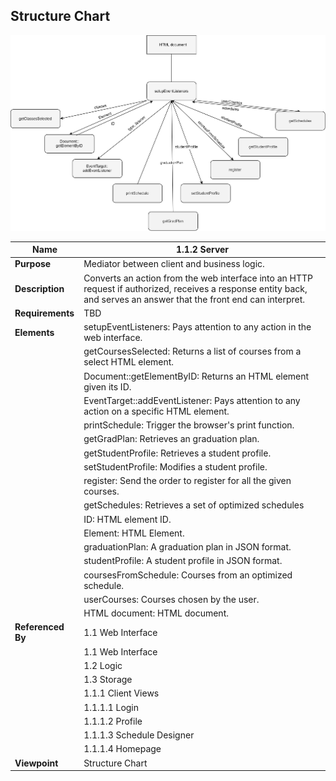 ## Structure Chart

![](TeamThreeFiles/1.1.2%20Server%20SC.svg)

| Name| 1.1.2 Server                   |
| --------------------------------------- | ------------------------------------- |
| __Purpose__      | Mediator between client and business logic.       |
| __Description__  | Converts an action from the web interface into an HTTP request if authorized, receives a response entity back, and serves an answer that the front end can interpret. |
| __Requirements__ | TBD                                               |
| __Elements__     | setupEventListeners: Pays attention to any action in the web interface.|
||getCoursesSelected: Returns a list of courses from a select HTML element.
||Document::getElementByID: Returns an HTML element given its ID.|
||EventTarget::addEventListener: Pays attention to any action on a specific HTML element.|
||printSchedule: Trigger the browser's print function.|
||getGradPlan: Retrieves an graduation plan.|
||getStudentProfile: Retrieves a student profile.|
||setStudentProfile: Modifies a student profile.|
||register: Send the order to register for all the given courses.|
||getSchedules: Retrieves a set of optimized schedules|
||ID: HTML element ID.|
||Element: HTML Element.|
||graduationPlan: A graduation plan in JSON format.|
||studentProfile: A student profile in JSON format.|
||coursesFromSchedule: Courses from an optimized schedule.|
||userCourses: Courses chosen by the user.|
||HTML document: HTML document.|
| __Referenced By__ | 1.1 Web Interface                                   |
|                 | 1.1 Web Interface                                   |
|                  | 1.2 Logic|      
|                  | 1.3 Storage
|                  | 1.1.1 Client Views                                  |
|                  | 1.1.1.1 Login                                         |
|                  | 1.1.1.2 Profile                                       |
|                  | 1.1.1.3 Schedule Designer                             |
|                  | 1.1.1.4 Homepage                                      |
| __Viewpoint__    | Structure Chart |
